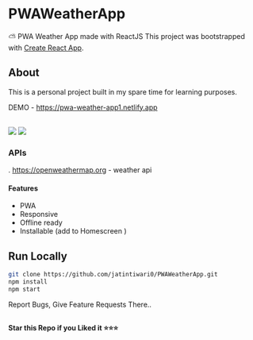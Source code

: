 # PWAWeatherApp
⛅️ PWA Weather App made with ReactJS
This project was bootstrapped with [Create React App](https://github.com/facebook/create-react-app).

## About

This is a personal project built in my spare time for learning purposes.
<br>

DEMO - https://pwa-weather-app1.netlify.app
<br>
<br>

<img src="https://files.catbox.moe/5k69ik.png">

<img src="https://files.catbox.moe/3e57zz.png">

### APIs

. https://openweathermap.org - weather api

#### Features

* PWA
* Responsive
* Offline ready
* Installable (add to Homescreen )

## Run Locally

```bash
git clone https://github.com/jatintiwari0/PWAWeatherApp.git
npm install
npm start
````

  
Report Bugs, Give Feature Requests There..   

##

   **Star this Repo if you Liked it ⭐⭐⭐**
